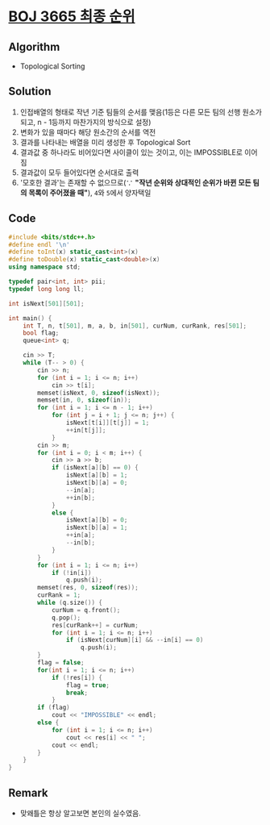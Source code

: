# [BOJ 3665 최종 순위](https://www.acmicpc.net/problem/3665)

## Algorithm
* Topological Sorting

## Solution
1. 인접배열의 형태로 작년 기준 팀들의 순서를 맺음(1등은 다른 모든 팀의 선행 원소가 되고, n - 1등까지 마찬가지의 방식으로 설정)
2. 변화가 있을 때마다 해당 원소간의 순서를 역전
3. 결과를 나타내는 배열을 미리 생성한 후 Topological Sort
4. 결과값 중 하나라도 비어있다면 사이클이 있는 것이고, 이는 IMPOSSIBLE로 이어짐
5. 결과값이 모두 들어있다면 순서대로 출력
6. '모호한 결과'는 존재할 수 없으므로(∵ **"작년 순위와 상대적인 순위가 바뀐 모든 팀의 목록이 주어졌을 때"**), ```4```와 ```5```에서 양자택일

## Code
```cpp
#include <bits/stdc++.h>
#define endl '\n'
#define toInt(x) static_cast<int>(x)
#define toDouble(x) static_cast<double>(x)
using namespace std;

typedef pair<int, int> pii;
typedef long long ll;

int isNext[501][501];

int main() {
	int T, n, t[501], m, a, b, in[501], curNum, curRank, res[501];
	bool flag;
	queue<int> q;

	cin >> T;
	while (T-- > 0) {
		cin >> n;
		for (int i = 1; i <= n; i++)
			cin >> t[i];
		memset(isNext, 0, sizeof(isNext));
		memset(in, 0, sizeof(in));
		for (int i = 1; i <= n - 1; i++)
			for (int j = i + 1; j <= n; j++) {
				isNext[t[i]][t[j]] = 1;
				++in[t[j]];
			}
		cin >> m;
		for (int i = 0; i < m; i++) {
			cin >> a >> b;
			if (isNext[a][b] == 0) {
				isNext[a][b] = 1;
				isNext[b][a] = 0;
				--in[a];
				++in[b];
			}
			else {
				isNext[a][b] = 0;
				isNext[b][a] = 1;
				++in[a];
				--in[b];
			}
		}
		for (int i = 1; i <= n; i++)
			if (!in[i])
				q.push(i);
		memset(res, 0, sizeof(res));
		curRank = 1;
		while (q.size()) {
			curNum = q.front();
			q.pop();
			res[curRank++] = curNum;
			for (int i = 1; i <= n; i++)
				if (isNext[curNum][i] && --in[i] == 0)
					q.push(i);
		}
		flag = false;
		for(int i = 1; i <= n; i++)
			if (!res[i]) {
				flag = true;
				break;
			}
		if (flag)
			cout << "IMPOSSIBLE" << endl;
		else {
			for (int i = 1; i <= n; i++)
				cout << res[i] << " ";
			cout << endl;
		}
	}
}
```

## Remark
* 맞왜틀은 항상 알고보면 본인의 실수였음.